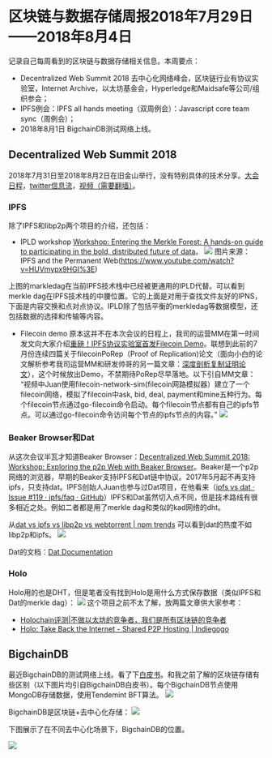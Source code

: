 # 区块链与数据存储周报2018年7月29日——2018年8月4日

记录自己每周看到的区块链与数据存储相关信息。本周要点：
* Decentralized Web Summit 2018 去中心化网络峰会，区块链行业有协议实验室，Internet Archive，以太坊基金会，Hyperledge和Maidsafe等公司/组织参会；
* IPFS例会：IPFS all hands meeting（双周例会）：Javascript core team sync（周例会）；
* 2018年8月1日 BigchainDB测试网络上线。

## Decentralized Web Summit 2018
 2018年7月31日至2018年8月2日在旧金山举行，没有特别具体的技术分享。[大会日程](https://decentralizedwebsummit2018.sched.com/)，[twitter信息流](https://twitter.com/search?q=%23DWebSummit&src=tyah)，[视频（需要翻墙）](https://www.youtube.com/results?search_query=decentralized+web+summit+2018)。

### IPFS
除了IPFS和libp2p两个项目的介绍，还包括：
* IPLD workshop
[Workshop: Entering the Merkle Forest: A hands-on guide to participating in the bold, distributed future of data](https://decentralizedwebsummit2018.sched.com/event/FfTZ/workshop-entering-the-merkle-forest-a-hands-on-guide-to-participating-in-the-bold-distributed-future-of-data)。
![](http://opuclx9sq.bkt.clouddn.com/2018-08-05-105650.png)
图片来源： IPFS and the Permanent Web(https://www.youtube.com/watch?v=HUVmypx9HGI%3E)

上图的markledag在当前IPFS技术栈中已经被更通用的IPLD代替。可以看到merkle dag在IPFS技术栈的中腰位置。它的上面是对用于查找文件友好的IPNS，下面是内容交换和点对点协议。IPLD除了包括平衡的merkledag等数据模型，还包括数据的选择和传输等内容。

* Filecoin demo
原本这并不在本次会议的日程上，我司的运营MM在第一时间发文向大家介绍[重磅！IPFS协议实验室首发Filecoin Demo](https://mp.weixin.qq.com/s/0sEun9mEe11JiHWcLxmkYQ)。联想到此前的7月份连续四篇关于filecoinPoRep（Proof of Replication)论文（面向小白的论文解析参考我司运营MM和研发帅哥的另一篇文章：[深度剖析复制证明论文](https://mp.weixin.qq.com/s/c6yyt9_-btRl8muxlZW0qw)），这个时候放出Demo，不禁期待PoRep尽早落地。以下引自MM文章：
“视频中Juan使用filecoin-network-sim(filecoin网路模拟器）建立了一个filecoin网络，模拟了filecoin中ask, bid, deal, payment和mine五种行为。每个filecoin节点通过go-filecoin命令启动。每个filecoin节点都有自己的ipfs节点。可以通过go-filecoin命令访问每个节点的ipfs节点的内容。”
![](http://opuclx9sq.bkt.clouddn.com/2018-08-05-105655.png)

### Beaker Browser和Dat
从这次会议半瓦才知道Beaker Browser：[Decentralized Web Summit 2018: Workshop: Exploring the p2p Web with Beaker Browser](https://decentralizedwebsummit2018.sched.com/event/FfQn/workshop-exploring-the-p2p-web-with-beaker-websites-apps-and-did-somebody-say-webrings)。Beaker是一个p2p网络的浏览器，早期的Beaker支持IPFS和Dat链中协议。2017年5月起不再支持ipfs，只支持dat。IPFS创始人Juan也参与过Dat项目，在他看来（[ipfs vs dat · Issue #119 · ipfs/faq · GitHub](https://github.com/ipfs/faq/issues/119#issuecomment-218278390)）IPFS和Dat虽然切入点不同，但是技术路线有很多相近之处。例如二者都是用了merkle dag和类似的kad网络的dht。

从[dat vs ipfs vs libp2p vs webtorrent | npm trends](http://www.npmtrends.com/dat-vs-ipfs-vs-libp2p-vs-webtorrent) 可以看到dat的热度不如libp2p和ipfs。
![](http://opuclx9sq.bkt.clouddn.com/2018-08-05-105705.png)

Dat的文档：[Dat Documentation](https://docs.datproject.org/ecosystem)

### Holo
Holo用的也是DHT，但是笔者没有找到Holo是用什么方式保存数据（类似IPFS和Dat的merkle dag）：
![](http://opuclx9sq.bkt.clouddn.com/2018-08-05-105709.png)
这个项目之前不太了解，放两篇文章供大家参考：
* [Holochain评测\|不做以太坊的竞争者，我们是所有区块链的竞争者](https://block.cc/news/5b03ce26ce79d2cf9be61652)
* [Holo: Take Back the Internet - Shared P2P Hosting \| Indiegogo](https://www.indiegogo.com/projects/holo-take-back-the-internet-shared-p2p-hosting-community#/)

## BigchainDB
最近BigchainDB的测试网络上线。看了下[白皮书](https://www.bigchaindb.com/whitepaper/bigchaindb-whitepaper.pdf)。和我之前了解的区块链存储有些区别（以下图片均引自BigchainDB白皮书）。每个BigchainDB节点使用MongoDB存储数据，使用Tendemint BFT算法。
![](http://opuclx9sq.bkt.clouddn.com/2018-08-05-105715.png)

BigchainDB是区块链+去中心化存储：
![](http://opuclx9sq.bkt.clouddn.com/2018-08-05-105712.png)

下图展示了在不同去中心化场景下，BigchainDB的位置。

![](http://opuclx9sq.bkt.clouddn.com/2018-08-05-105718.png)

